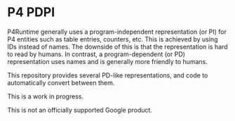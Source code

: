 # P4 PDPI

P4Runtime generally uses a program-independent representation (or PI) for P4
entities such as table entries, counters, etc. This is achieved by using IDs
instead of names. The downside of this is that the representation is hard to
read by humans. In contrast, a program-dependent (or PD) representation uses
names and is generally more friendly to humans.

This repository provides several PD-like representations, and code to
automatically convert between them.

This is a work in progress.

This is not an officially supported Google product.
